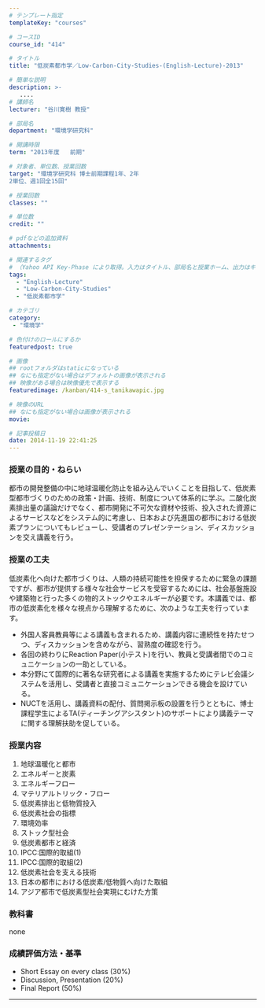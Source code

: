 ```yaml
---
# テンプレート指定
templateKey: "courses"

# コースID
course_id: "414"

# タイトル
title: "低炭素都市学／Low-Carbon-City-Studies-(English-Lecture)-2013"

# 簡単な説明
description: >-
   ....
# 講師名
lecturer: "谷川寛樹 教授"

# 部局名
department: "環境学研究科"

# 開講時限
term: "2013年度	前期"

# 対象者、単位数、授業回数
target: "環境学研究科 博士前期課程1年、2年
2単位、週1回全15回"

# 授業回数
classes: ""

# 単位数
credit: ""

# pdfなどの追加資料
attachments:

# 関連するタグ
# （Yahoo API Key-Phase により取得。入力はタイトル、部局名と授業ホーム、出力はキーフレーズ（tags））
tags:
  - "English-Lecture"
  - "Low-Carbon-City-Studies"
  - "低炭素都市学"

# カテゴリ
category:
 - "環境学"

# 色付けのロールにするか
featuredpost: true

# 画像
## rootフォルダはstaticになっている
## なにも指定がない場合はデフォルトの画像が表示される
## 映像がある場合は映像優先で表示する
featuredimage: /kanban/414-s_tanikawapic.jpg

# 映像のURL
## なにも指定がない場合は画像が表示される
movie: 

# 記事投稿日
date: 2014-11-19 22:41:25
---
```


### 授業の目的・ねらい

都市の開発整備の中に地球温暖化防止を組み込んでいくことを目指して、低炭素型都市づくりのための政策・計画、技術、制度について体系的に学ぶ。二酸化炭素排出量の議論だけでなく、都市開発に不可欠な資材や技術、投入された資源によるサービスなどをシステム的に考慮し、日本および先進国の都市における低炭素プランについてもレビューし、受講者のプレゼンテーション、ディスカッションを交え講義を行う。


### 授業の工夫

低炭素化へ向けた都市づくりは、人類の持続可能性を担保するために緊急の課題ですが、都市が提供する様々な社会サービスを受容するためには、社会基盤施設や建築物と行った多くの物的ストックやエネルギーが必要です。本講義では、都市の低炭素化を様々な視点から理解するために、次のような工夫を行っています。

* 外国人客員教員等による講義も含まれるため、講義内容に連続性を持たせつつ、ディスカッションを含めながら、習熟度の確認を行う。
* 各回の終わりにReaction Paper(小テスト)を行い、教員と受講者間でのコミュニケーションの一助としている。
* 本分野にて国際的に著名な研究者による講義を実施するためにテレビ会議システムを活用し、受講者と直接コミュニケーションできる機会を設けている。
* NUCTを活用し、講義資料の配付、質問掲示板の設置を行うとともに、博士課程学生によるTA(ティーチングアシスタント)のサポートにより講義テーマに関する理解扶助を促している。





### 授業内容

1. 地球温暖化と都市
2. エネルギーと炭素
3. エネルギーフロー
4. マテリアルトリック・フロー
5. 低炭素排出と低物質投入
6. 低炭素社会の指標
7. 環境効率
8. ストック型社会
9. 低炭素都市と経済
10. IPCC:国際的取組(1)
11. IPCC:国際的取組(2)
12. 低炭素社会を支える技術
13. 日本の都市における低炭素/低物質へ向けた取組
14. アジア都市で低炭素型社会実現にむけた方策

### 教科書

none











### 成績評価方法・基準

* Short Essay on every class (30%)
* Discussion, Presentation (20%)
* Final Report (50%)



-----